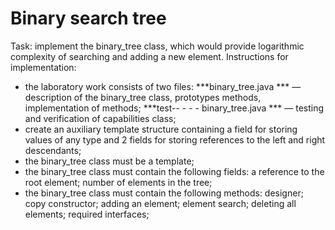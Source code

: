 # Binary search tree
Task: implement the binary_tree class, which would provide logarithmic complexity of searching and adding a new element. Instructions for implementation:
- the laboratory work consists of two files: ***binary_tree.java *** — description of the binary_tree class, prototypes methods, implementation of methods; ***test-- - - - binary_tree.java *** — testing and verification of capabilities class;
- create an auxiliary template structure containing a field for storing values of any type and 2 fields for storing references to the left and right descendants;
- the binary_tree class must be a template;
- the binary_tree class must contain the following fields: a reference to the root element; number of elements in the tree;
- the binary_tree class must contain the following methods: designer; copy constructor; adding an element; element search; deleting all elements; required interfaces;
